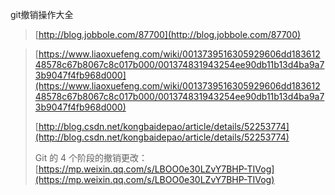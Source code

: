 git撤销操作大全


> [http://blog.jobbole.com/87700](http://blog.jobbole.com/87700)

> [https://www.liaoxuefeng.com/wiki/0013739516305929606dd18361248578c67b8067c8c017b000/001374831943254ee90db11b13d4ba9a73b9047f4fb968d000](https://www.liaoxuefeng.com/wiki/0013739516305929606dd18361248578c67b8067c8c017b000/001374831943254ee90db11b13d4ba9a73b9047f4fb968d000)
>
> [http://blog.csdn.net/kongbaidepao/article/details/52253774](http://blog.csdn.net/kongbaidepao/article/details/52253774)
>
> Git 的 4 个阶段的撤销更改：[https://mp.weixin.qq.com/s/LBOO0e30LZvY7BHP-TIVog](https://mp.weixin.qq.com/s/LBOO0e30LZvY7BHP-TIVog)



